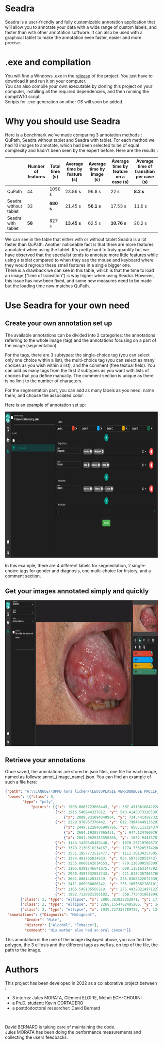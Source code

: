 # Seadra

Seadra is a user-friendly and fully customizable annotation application that will allow you to annotate your data with a wide range of custom labels, and faster than with other annotation software.
It can also be used with a graphical tablet to make the annotation even faster, easier and more precise.

# .exe and compilation
You will find a Windows .exe in the [release](https://github.com/KevinCortacero/Seadra/releases/tag/v1.0) of the project. You just have to download it and run it on your computer. <br>
You can also compile your own executable by cloning this project on your computer, installing all the required dependencies, and then running the compilW10 script.<br>
Scripts for .exe generation on other OS will soon be added.


# Why you should use Seadra

Here is a benchmark we've made comparing 3 annotation methods : QuPath, Seadra without tablet and Seadra with tablet. For each method we had 10 images to annotate, which had been selected to be of equal complexity and hadn't been seen by the expert before. Here are the results :

|                | Number of features | Total time (s) | Average time by feature (s) | Average time by image (s) | Average time by feature on a case (s) | Average time of transition per case (s) |
|----------------|--------------------|----------------|-----------------------------|---------------------------|----------------------------------------|----------------------------------------|
| QuPath         | 44                 | 1050 s         | 23.86 s                     | 96.8 s                    | 22 s                                   | **8.2 s**                              |
| Seadra without tablet | 32          | **680 s**      | 21.45 s                     | **56.1 s**                | 17.53 s                                | 11.9 s                                 |
| Seadra with tablet    | **58**      | 827 s          | **13.45 s**                 | 62.5 s                    | **10.76 s**                            | 20.2 s                                 |

We can see in the table that either with or without tablet Seadra is a lot faster than QuPath. Another noticeable fact is that there are more features annotated when using the tablet. It's pretty hard to truly quantify but we have observed that the specialist tends to annotate more little features while using a tablet compared to when they use the mouse and keyboard where they would regroup these small features in a single bigger one. <br>
There is a drawback we can see in this table, which is that the time to load an image ("time of transition") is way higher when using Seadra. However, this issue has now been fixed, and some new measures need to be made but the loading time now matches QuPath.

# Use Seadra for your own need

## Create your own annotation set up

The available annotations can be divided into 2 categories: the annotations referring to the whole image (tag) and the annotations focusing on a part of the image (segmentation).

For the tags, there are 3 subtypes: the single-choice tag (you can select only one choice within a list), the multi-choice tag (you can select as many choices as you wish within a list), and the comment (free textual field). You can add as many tags from the first 2 subtypes as you want with lists of choices that you define manually. The comment section is unique as there is no limit to the number of characters.

For the segmentation part, you can add as many labels as you need, name them, and choose the associated color.

Here is an example of annotation set up: 

<img src="/doc_img/setup.PNG" height="480"/>

In this example, there are 4 different labels for segmentation, 2 single-choice tags for gender and diagnosis, one multi-choice for history, and a comment section.

## Get your images annotated simply and quickly

<img src="/doc_img/annot_demo.png" height="480"/>

## Retrieve your annotations

Once saved, the annotations are stored in json files, one file for each image, named as follows: annot_{image_name}.json. You can find an example of such a file here:

```json
{"path": "A:\\LANGUE\\OPMD hors lichen\\LEUCOPLASIE VERRUQUEUSE PROLIF_67_SURVEILLANCE_1D.JPG",
 "boxes": [{"class": 0,
	    "type": "poly",
            "points": [{"x": 1908.0863723608445, "y": 387.4318618042228}, {"x": 1911.8176583493282, "y": 398.62571976967376}, {"x": 1915.548944337812, "y": 469.5201535508638},
                       {"x": 1915.548944337812, "y": 540.4145873320539}, {"x": 1945.3992322456816, "y": 607.5777351247604}, {"x": 1964.0556621881, "y": 678.4721689059502},
		                   {"x": 2008.831094049904, "y": 734.4414587332054}, {"x": 2068.531669865643, "y": 771.7543186180422}, {"x": 2158.0825335892514, "y": 790.4107485604608},
                       {"x": 2228.976967370442, "y": 812.7984644913629}, {"x": 2307.333973128599, "y": 820.2610364683302}, {"x": 2378.228406909789, "y": 831.4548944337814},
		                   {"x": 2449.1228406909786, "y": 850.1113243761997}, {"x": 2516.2859884836853, "y": 872.4990403071017}, {"x": 2613.299424184261, "y": 917.2744721689062},
		                   {"x": 2684.193857965451, "y": 947.1247600767756}, {"x": 2751.3570057581574, "y": 976.975047984645}, {"x": 2814.78886756238, "y": 1010.5566218809983},
		                   {"x": 2881.9520153550866, "y": 1032.9443378119004}, {"x": 2952.8464491362765, "y": 1044.1381957773513}, {"x": 3064.7850287907872, "y": 1059.063339731286},
                       {"x": 3143.1420345489446, "y": 1070.2571976967372}, {"x": 3221.499040307102, "y": 1096.3761996161231}, {"x": 3296.1247600767756, "y": 1137.4203454894434},
                       {"x": 3378.2130518234167, "y": 1174.7332053742805}, {"x": 3445.376199616123, "y": 1197.1209213051825}, {"x": 3516.270633397313, "y": 1182.195777351248},
                       {"x": 3531.1957773512477, "y": 1111.3013435700577}, {"x": 3493.8829174664106, "y": 1047.8694817658352}, {"x": 3430.451055662188, "y": 1003.094049904031},
                       {"x": 3374.481765834933, "y": 954.587332053743}, {"x": 3318.5124760076774, "y": 906.080614203455}, {"x": 3281.199616122841, "y": 846.3800383877161},
                       {"x": 3255.0806142034553, "y": 779.2168905950097}, {"x": 3195.3800383877156, "y": 715.7850287907871}, {"x": 3143.1420345489446, "y": 667.2783109404992},
                       {"x": 3105.8291746641075, "y": 600.1151631477927}, {"x": 3046.1285988483687, "y": 540.4145873320539}, {"x": 2990.1593090211136, "y": 488.1765834932823},
                       {"x": 2930.4587332053743, "y": 421.01343570057605}, {"x": 2852.1017274472165, "y": 357.5815738963533}, {"x": 2784.9385796545107, "y": 264.29942418426106},
                       {"x": 2661.806142034549, "y": 256.8368522072939}, {"x": 2579.717850287908, "y": 286.68714011516334}, {"x": 2486.4357005758156, "y": 286.68714011516334},
                       {"x": 2411.809980806142, "y": 253.1055662188101}, {"x": 2322.259117082534, "y": 245.64299424184273}, {"x": 2240.1708253358925, "y": 275.4932821497122},
                       {"x": 2165.545105566219, "y": 275.4932821497122}, {"x": 2098.3819577735126, "y": 297.8809980806143}, {"x": 2023.756238003839, "y": 335.1938579654512},
                       {"x": 1982.7120921305182, "y": 368.7754318618043}]},
	   {"class": 3, "type": "ellipse", "x": 2880.383032352971, "y": 1718.273779658149, "rx": 84.62881414660524, "ry": 134.46319532089183, "a": 72.77541330640095},
	   {"class": 2, "type": "ellipse", "x": 2268.1554702495205, "y": 1471.3704414587332, "rx": 91.51257239114602, "ry": 145.40051186858773, "a": 33.48616881551299},
	   {"class": 2, "type": "ellipse", "x": 1939.227337789735, "y": 1243.1026826667232, "rx": 86.0783352579906, "ry": 189.535004824035, "a": 110.75407131879939}],
 "annotations": {"Diagnosis": "Malignant",
		 "Gender": "Male",
		 "History": ["Alcohol", "Tobacco"],
		 "comment": "His mother also had an oral cancer"}}
```

This annotation is the one of the image displayed above, you can find the polygon, the 3 ellipsis and the different tags as well as, on top of the file, the path to the image.

# Authors

This project has been developed in 2022 as a collaborative project between :
<ul>
  <li>3 interns: Jules MORATA, Clément ELOIRE, Mehdi ECH-CHOUINI</li>
  <li>a Ph.D. student: Kevin CORTACERO</li>
  <li>a postdodoctoral researcher: David Bernard</li>
</ul>

<br>

David BERNARD is taking care of maintaining the code. <br>
Jules MORATA has been doing the performance measurements and collecting the users feedbacks.

